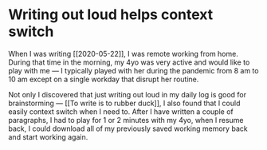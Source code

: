 # Writing out loud helps context switch
<!-- #evergreen #remotework -->

When I was writing [[2020-05-22]], I was remote working from home. During that time in the morning, my 4yo was very active and would like to play with me —  I typically played with her during the pandemic from 8 am to 10 am except on a single workday that disrupt her routine.

Not only I discovered that just writing out loud in my daily log is good for brainstorming — [[To write is to rubber duck]], I also found that I could easily context switch when I need to. After I have written a couple of paragraphs, I had to play for 1 or 2 minutes with my 4yo, when I resume back, I could download all of my previously saved working memory back and start working again.

<!-- {BearID:9233C390-EDA5-40FD-A58F-C08560437FAA-8594-00003F7C3EC41A52} -->
